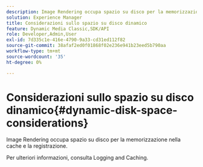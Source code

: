 ```yaml
---
description: Image Rendering occupa spazio su disco per la memorizzazione nella cache e la registrazione.
solution: Experience Manager
title: Considerazioni sullo spazio su disco dinamico
feature: Dynamic Media Classic,SDK/API
role: Developer,Admin,User
exl-id: 7d335c1e-416e-4790-9a33-cd31ed112f82
source-git-commit: 38afaf2ed0f01868f02e236e941b23eed5b790aa
workflow-type: tm+mt
source-wordcount: '35'
ht-degree: 0%

---
```


# Considerazioni sullo spazio su disco dinamico{#dynamic-disk-space-considerations}

Image Rendering occupa spazio su disco per la memorizzazione nella cache e la registrazione.

Per ulteriori informazioni, consulta Logging and Caching.
